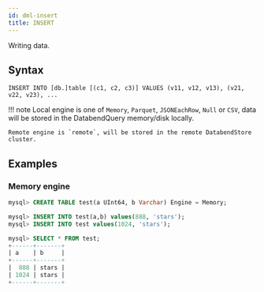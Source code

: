 ```yaml
---
id: dml-insert
title: INSERT
---
```


Writing data.

## Syntax

```
INSERT INTO [db.]table [(c1, c2, c3)] VALUES (v11, v12, v13), (v21, v22, v23), ...
```


!!! note
    Local engine is one of `Memory`, `Parquet`, `JSONEachRow`, `Null` or `CSV`, data will be stored in the DatabendQuery memory/disk locally.

    Remote engine is `remote`, will be stored in the remote DatabendStore cluster.

## Examples

### Memory engine

```sql
mysql> CREATE TABLE test(a UInt64, b Varchar) Engine = Memory;

mysql> INSERT INTO test(a,b) values(888, 'stars');
mysql> INSERT INTO test values(1024, 'stars');

mysql> SELECT * FROM test;
+------+-------+
| a    | b     |
+------+-------+
|  888 | stars |
| 1024 | stars |
+------+-------+
```